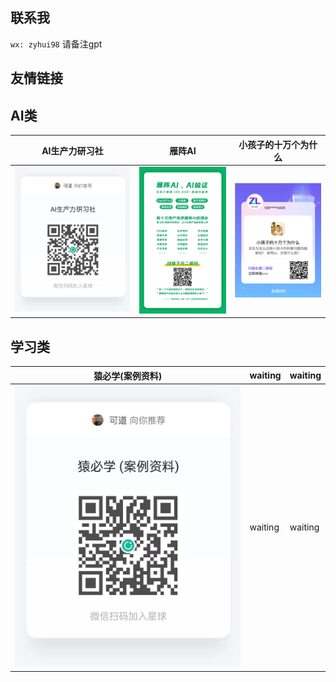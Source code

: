 ## 联系我
``wx: zyhui98`` 请备注gpt

## 友情链接

## AI类
| AI生产力研习社 | 雁阵AI | 小孩子的十万个为什么 |
| ---- | ---- | ---- |
|![AI生产力研习社](../static/images/ai.jpeg) | ![雁阵AI](../static/images/yz.jpeg)   | ![小孩子十万个为什么](../static/images/xhz10.png) |

## 学习类
| 猿必学(案例资料) |waiting|waiting|
| ---- | ---- | ---- |
|![猿必学(案例资料)](../static/images/alzl.jpeg) |  waiting  | waiting |


